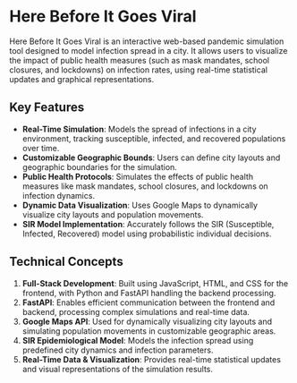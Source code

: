 # Here Before It Goes Viral

Here Before It Goes Viral is an interactive web-based pandemic simulation tool designed to model infection spread in a city. It allows users to visualize the impact of public health measures (such as mask mandates, school closures, and lockdowns) on infection rates, using real-time statistical updates and graphical representations.

## Key Features
- **Real-Time Simulation**: Models the spread of infections in a city environment, tracking susceptible, infected, and recovered populations over time.
- **Customizable Geographic Bounds**: Users can define city layouts and geographic boundaries for the simulation.
- **Public Health Protocols**: Simulates the effects of public health measures like mask mandates, school closures, and lockdowns on infection dynamics.
- **Dynamic Data Visualization**: Uses Google Maps to dynamically visualize city layouts and population movements.
- **SIR Model Implementation**: Accurately follows the SIR (Susceptible, Infected, Recovered) model using probabilistic individual decisions.

## Technical Concepts
1. **Full-Stack Development**: Built using JavaScript, HTML, and CSS for the frontend, with Python and FastAPI handling the backend processing.
2. **FastAPI**: Enables efficient communication between the frontend and backend, processing complex simulations and real-time data.
3. **Google Maps API**: Used for dynamically visualizing city layouts and simulating population movements in customizable geographic areas.
4. **SIR Epidemiological Model**: Models the infection spread using predefined city dynamics and infection parameters.
5. **Real-Time Data & Visualization**: Provides real-time statistical updates and visual representations of the simulation results.
